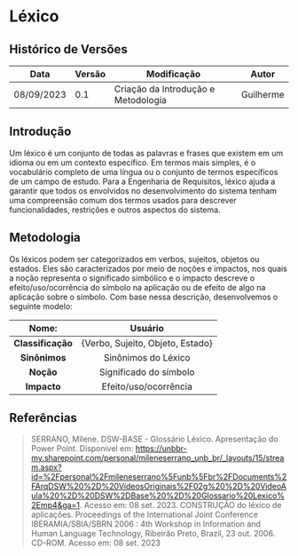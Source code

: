 # Léxico

## Histórico de Versões

| Data       | Versão  | Modificação        | Autor   |
|------------|---------|--------------------|---------|
| 08/09/2023 | 0.1 | Criação da Introdução e Metodologia | Guilherme |

## Introdução
Um léxico é um conjunto de todas as palavras e frases que existem em um idioma ou em um contexto específico. Em termos mais simples, é o vocabulário completo de uma língua ou o conjunto de termos específicos de um campo de estudo. Para a Engenharia de Requisitos, léxico ajuda a garantir que todos os envolvidos no desenvolvimento do sistema tenham uma compreensão comum dos termos usados para descrever funcionalidades, restrições e outros aspectos do sistema.

## Metodologia

Os léxicos podem ser categorizados em verbos, sujeitos, objetos ou estados. Eles são caracterizados por meio de noções e impactos, nos quais a noção representa o significado simbólico e o impacto descreve o efeito/uso/ocorrência do símbolo na aplicação ou de efeito de algo na aplicação sobre o símbolo. Com base nessa descrição, desenvolvemos o seguinte modelo:

|     Nome:     |          Usuário          |
| :-----------: | :-----------------------: |
| **Classificação** | {Verbo, Sujeito, Objeto, Estado} |
| **Sinônimos** | Sinônimos do Léxico          |
| **Noção**     | Significado do símbolo       |
| **Impacto**   | Efeito/uso/ocorrência |

## Referências

> SERRANO, Milene. DSW-BASE - Glossário Léxico. Apresentação do Power Point. Disponível em: https://unbbr-my.sharepoint.com/personal/mileneserrano_unb_br/_layouts/15/stream.aspx?id=%2Fpersonal%2Fmileneserrano%5Funb%5Fbr%2FDocuments%2FArqDSW%20%2D%20VídeosOriginais%2F02g%20%2D%20VideoAula%20%2D%20DSW%2DBase%20%2D%20Glossario%20Lexico%2Emp4&ga=1. Acesso em: 08 set. 2023.
> CONSTRUÇÃO do léxico de aplicações. Proceedings of the International Joint Conference IBERAMIA/SBIA/SBRN 2006 : 4th Workshop in Information and Human Language Technology, Ribeirão Preto, Brazil, 23 out. 2006. CD-ROM. Acesso em: 08 set. 2023